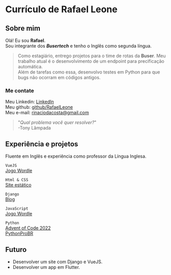 # Currículo de Rafael Leone

## Sobre mim
Olá!
Eu sou **Rafael**.  
Sou integrante dos ***Busertech*** e tenho o Inglês como segunda língua.
> Como estagiário, entrego projetos para o time de rotas da <span class="buser">**Buser**</span>.
Meu trabalho atual é o desenvolvimento de um endpoint para precificação automática.  
Além de tarefas como essa, desenvolvo testes em Python para que bugs não ocorram em códigos antigos.

### Me contate
Meu Linkedin: [LinkedIn](https://www.linkedin.com/in/rafael-leone-4883b41a1/)  
Meu github: [github/RafaelLeone](https://github.com/RafaelLeone)  
Meu e-mail: rinaciodacosta@gmail.com
  

> "*Qual problema você quer resolver?*"  
> -Tony Lâmpada


## Experiência e projetos

Fluente em Inglês e experiência como professor da Língua Inglesa.

`VueJS`  
[Jogo Wordle](https://rafaelleone.github.io/wordle-vuejs/)

`Html & CSS`  
[Site estático](https://rafaelleone.github.io/d4-wordle-rafael-leone/)  
  
`Django`  
[Blog](https://rafaeleone26.pythonanywhere.com/)  
  
`JavaScript`  
[Jogo Wordle](https://rafaelleone.github.io/wordle_javascript2/)  
  
`Python`  
[Advent of Code 2022](https://github.com/RafaelLeone/adventofcode2022)  
[PythonProBR](https://github.com/RafaelLeone/lista-de-exercicios-python-brasil)  
  

## Futuro

- Desenvolver um site com Django e VueJS.  
- Desenvolver um app em Flutter.
